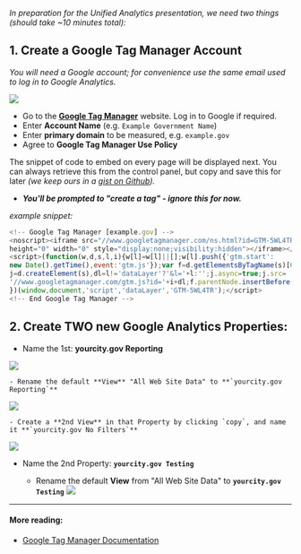 _In preparation for the Unified Analytics presentation, we need two things (should take ~10 minutes total):_

## 1. Create a Google Tag Manager Account
_You will need a Google account; for convenience use the same email used to log in to Google Analytics._

![](https://raw.githubusercontent.com/laurenancona/unified-analytics/master/images/1-signup-screen.png)
- Go to the **[Google Tag Manager](https://tagmanager.google.com)** website. Log in to Google if required.
- Enter **Account Name** (e.g. `Example Government Name`)
- Enter **primary domain** to be measured, e.g. `example.gov`
- Agree to **Google Tag Manager Use Policy**

The snippet of code to embed on every page will be displayed next. You can always retrieve this from the control panel, but copy and save this for later _(we keep ours in a [gist on Github](https://gist.github.com/laurenancona/f65dac64e66eedce1115))._

- _**You'll be prompted to "create a tag" - ignore this for now.**_

_example snippet:_
```javascript
<!-- Google Tag Manager [example.gov] -->
<noscript><iframe src="//www.googletagmanager.com/ns.html?id=GTM-5WL4TR"
height="0" width="0" style="display:none;visibility:hidden"></iframe></noscript>
<script>(function(w,d,s,l,i){w[l]=w[l]||[];w[l].push({'gtm.start':
new Date().getTime(),event:'gtm.js'});var f=d.getElementsByTagName(s)[0],
j=d.createElement(s),dl=l!='dataLayer'?'&l='+l:'';j.async=true;j.src=
'//www.googletagmanager.com/gtm.js?id='+i+dl;f.parentNode.insertBefore(j,f);
})(window,document,'script','dataLayer','GTM-5WL4TR');</script>
<!-- End Google Tag Manager -->
```

## 2. Create __TWO__ new Google Analytics Properties:

- Name the 1st: __yourcity.gov Reporting__

![](https://raw.githubusercontent.com/laurenancona/analytics-container/gh-pages/img/createproperty.gif)

	- Rename the default **View** "All Web Site Data" to **`yourcity.gov Reporting`**

![](https://raw.githubusercontent.com/laurenancona/analytics-container/gh-pages/img/renameview.gif)

	- Create a **2nd View** in that Property by clicking `copy`, and name it **`yourcity.gov No Filters`**

![](https://raw.githubusercontent.com/laurenancona/analytics-container/gh-pages/img/copyview.gif)

- Name the 2nd Property: **`yourcity.gov Testing`**

	- Rename the default **View** from "All Web Site Data" to **`yourcity.gov Testing`**
![](https://raw.githubusercontent.com/laurenancona/analytics-container/gh-pages/img/createtesting.gif)

---

#### More reading: 
- [Google Tag Manager Documentation](https://support.google.com/tagmanager/answer/2574370?hl=en)